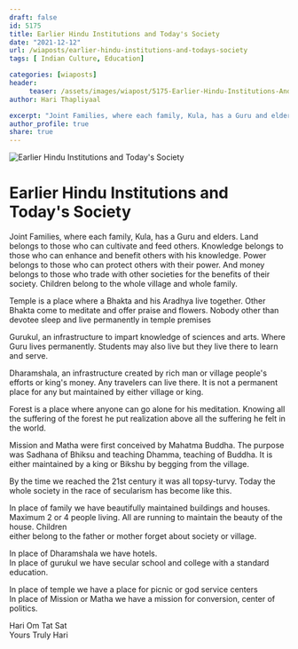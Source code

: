 ```yaml
---
draft: false
id: 5175 
title: Earlier Hindu Institutions and Today's Society
date: "2021-12-12"
url: /wiaposts/earlier-hindu-institutions-and-todays-society
tags: [ Indian Culture, Education]    

categories: [wiaposts] 
header:
     teaser: /assets/images/wiapost/5175-Earlier-Hindu-Institutions-And-Todays-Society.jpg
author: Hari Thapliyaal 

excerpt: "Joint Families, where each family, Kula, has a Guru and elders. Land belongs to those who can cultivate and feed others. Knowledge belongs to those who can enhance and benefit others with his knowledge. Power belongs to those who can"
author_profile: true 
share: true 
---
```

![Earlier Hindu Institutions and Today's Society](/assets/images/wiapost/5175-Earlier-Hindu-Institutions-And-Todays-Society.jpg)     
   
# Earlier Hindu Institutions and Today's Society   
       
Joint Families, where each family, Kula, has a Guru and elders. Land belongs to those who can cultivate and feed others. Knowledge belongs to those who can enhance and benefit others with his knowledge. Power belongs to those who can protect others with their power. And money belongs to those who trade with other societies for the benefits of their society. Children belong to the whole village and whole family.     
    
Temple is a place where a Bhakta and his Aradhya live together. Other Bhakta come to meditate and offer praise and flowers. Nobody other than devotee sleep and live permanently in temple premises    
    
Gurukul, an infrastructure to impart knowledge of sciences and arts. Where Guru lives permanently. Students may also live but they live there to learn and serve.     
    
Dharamshala, an infrastructure created by rich man or village people's efforts or king's money. Any travelers can live there. It is not a permanent place for any but maintained by either village or king.     
    
Forest is a place where anyone can go alone for his meditation. Knowing all the suffering of the forest he put realization above all the suffering he felt in the world.     
    
Mission and Matha were first conceived by Mahatma Buddha. The purpose was Sadhana of Bhiksu and teaching Dhamma, teaching of Buddha. It is either maintained by a king or Bikshu by begging from the village.     
    
By the time we reached the 21st century it was all topsy-turvy. Today the whole society in the race of secularism has become like this.    
    
In place of family we have beautifully maintained buildings and houses. Maximum 2 or 4 people living. All are running to maintain the beauty of the house. Children     
either belong to the father or mother forget about society or village.     
    
In place of Dharamshala we have hotels.     
In place of gurukul we have secular school and college with a standard education.     
    
In place of temple we have a place for picnic or god service centers     
In place of Mission or Matha we have a mission for conversion, center of politics.     
    
Hari Om Tat Sat     
Yours Truly Hari    
